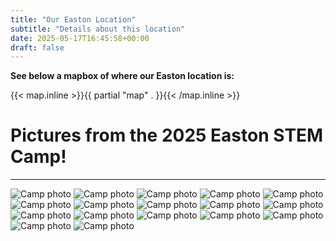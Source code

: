 ```yaml
---
title: "Our Easton Location"
subtitle: "Details about this location"
date: 2025-05-17T16:45:58+00:00
draft: false
---
```


**See below a mapbox of where our Easton location is:**

{{< map.inline >}}{{ partial "map" . }}{{< /map.inline >}}

# Pictures from the 2025 Easton STEM Camp!

---

![Camp photo](/img/ESTPHOTO1.jpeg)
![Camp photo](/img/ESTPHOTO2.jpeg)
![Camp photo](/img/ESTPHOTO3.jpeg)
![Camp photo](/img/ESTPHOTO4.jpeg)
![Camp photo](/img/ESTPHOTO5.jpeg)
![Camp photo](/img/ESTPHOTO6.jpeg)
![Camp photo](/img/ESTPHOTO7.jpeg)
![Camp photo](/img/ESTPHOTO8.jpeg)
![Camp photo](/img/ESTPHOTO9.jpeg)
![Camp photo](/img/ESTPHOTO10.jpeg)
![Camp photo](/img/ESTPHOTO11.jpeg)
![Camp photo](/img/ESTPHOTO12.jpeg)
![Camp photo](/img/ESTPHOTO13.jpeg)
![Camp photo](/img/ESTPHOTO14.jpeg)
![Camp photo](/img/ESTPHOTO15.jpeg)
![Camp photo](/img/ESTPHOTO16.jpeg)
![Camp photo](/img/ESTPHOTO17.jpeg)
